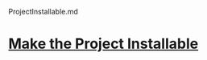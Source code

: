 ProjectInstallable.md
# [Make the Project Installable](https://flask.palletsprojects.com/en/1.1.x/tutorial/install/)